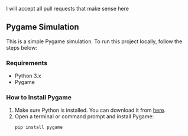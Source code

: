 I will accept all pull requests that make sense here

## Pygame Simulation

This is a simple Pygame simulation. To run this project locally, follow the steps below:

### Requirements
- Python 3.x
- Pygame

### How to Install Pygame
1. Make sure Python is installed. You can download it from [here](https://www.python.org/downloads/).
2. Open a terminal or command prompt and install Pygame:
   ```bash
   pip install pygame
